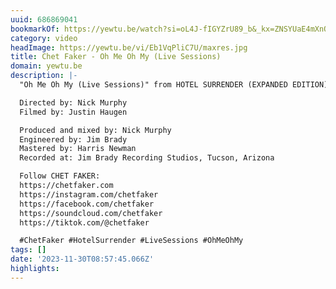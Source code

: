 ```yaml
---
uuid: 686869041
bookmarkOf: https://yewtu.be/watch?si=oL4J-fIGYZrU89_b&_kx=ZNSYUaE4mXnOEYYW_GvyYeFFKqXjaFpnCkMHemudBuY%3D.aVinKJ&v=Eb1VqPliC7U&feature=youtu.be
category: video
headImage: https://yewtu.be/vi/Eb1VqPliC7U/maxres.jpg
title: Chet Faker - Oh Me Oh My (Live Sessions)
domain: yewtu.be
description: |-
  "Oh Me Oh My (Live Sessions)" from HOTEL SURRENDER (EXPANDED EDITION); Stream it here: https://chet-fakerau.lnk.to/hseeID

  Directed by: Nick Murphy
  Filmed by: Justin Haugen

  Produced and mixed by: Nick Murphy
  Engineered by: Jim Brady
  Mastered by: Harris Newman
  Recorded at: Jim Brady Recording Studios, Tucson, Arizona

  Follow CHET FAKER:
  https://chetfaker.com
  https://instagram.com/chetfaker
  https://facebook.com/chetfaker
  https://soundcloud.com/chetfaker
  https://tiktok.com/@chetfaker

  #ChetFaker #HotelSurrender #LiveSessions #OhMeOhMy
tags: []
date: '2023-11-30T08:57:45.066Z'
highlights: 
---
```




